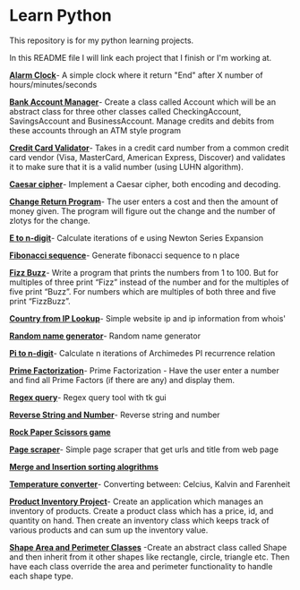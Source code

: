 Learn Python
===========

This repository is for my python learning projects.

In this README file I will link each project that I finish or I'm working at.

[**Alarm Clock**](https://github.com/Noaal/learnpython/blob/master/alarm/Alarm/alarm.py)- A simple clock where it return "End" after X number of hours/minutes/seconds

[**Bank Account Manager**](https://github.com/Noaal/learnpython/blob/master/bank/Bank/bank.py)- Create a class called Account which will be an abstract class for three other classes called CheckingAccount, SavingsAccount and BusinessAccount. Manage credits and debits from these accounts through an ATM style program

[**Credit Card Validator**](https://github.com/Noaal/learnpython/blob/master/card_validator/card_validator/validator.py)- Takes in a credit card number from a common credit card vendor (Visa, MasterCard, American Express, Discover) and validates it to make sure that it is a valid number (using LUHN algorithm).

[**Caesar cipher**](https://github.com/Noaal/learnpython/blob/master/cezar/Cezar/cezar_cipher.py)- Implement a Caesar cipher, both encoding and decoding.

[**Change Return Program**](https://github.com/Noaal/learnpython/blob/master/change/Change/change.py)- The user enters a cost and then the amount of money given. The program will figure out the change and the number of zlotys for the change. 

[**E to n-digit**](https://github.com/Noaal/learnpython/blob/master/eToN/eToN/eton.py)- Calculate iterations of e using Newton Series Expansion

[**Fibonacci sequence**](https://github.com/Noaal/learnpython/blob/master/fibonacci/Fibonacci/fibonacci.py)- Generate fibonacci sequence to n place

[**Fizz Buzz**](https://github.com/Noaal/learnpython/blob/master/fizzbuzz/FizzBuzz/fizzbuzz.py)- Write a program that prints the numbers from 1 to 100. But for multiples of three print “Fizz” instead of the number and for the multiples of five print “Buzz”. For numbers which are multiples of both three and five print “FizzBuzz”.

[**Country from IP Lookup**](https://github.com/Noaal/learnpython/blob/master/lookup/Lookup/lookup.py)- Simple website ip and ip information from whois'

[**Random name generator**](https://github.com/Noaal/learnpython/blob/master/nameGenerator/NameGenerator/generator.py)- Random name generator

[**Pi to n-digit**](https://github.com/Noaal/learnpython/blob/master/pinN/Pi/piton.py)- Calculate n iterations of Archimedes PI recurrence relation

[**Prime Factorization**](https://github.com/Noaal/learnpython/blob/master/primeFactor/primeFactor/primefactor.py)- Prime Factorization - Have the user enter a number and find all Prime Factors (if there are any) and display them.

[**Regex query**](https://github.com/Noaal/learnpython/blob/master/regex/RegexQuery/regex_query.py)- Regex query tool with tk gui

[**Reverse String and Number**](https://github.com/Noaal/learnpython/blob/master/reverseString/reverseString/reverse.py)- Reverse string and number

[**Rock Paper Scissors game**](https://github.com/Noaal/learnpython/blob/master/rockPaperScissors/HandGame/handGame.py)

[**Page scraper**](https://github.com/Noaal/learnpython/blob/master/scraper/Scraper/scraper.py)- Simple page scraper that get urls and title from web page

[**Merge and Insertion sorting alogrithms**](https://github.com/Noaal/learnpython/blob/master/sorting/Sorting/sorting.py)

[**Temperature converter**](https://github.com/Noaal/learnpython/blob/master/temperatureConv/converter/converter.py)- Converting between: Celcius, Kalvin and Farenheit

[**Product Inventory Project**](https://github.com/Noaal/learnpython/blob/master/product/product/product_inv.py)- Create an application which manages an inventory of products. Create a product class which has a price, id, and quantity on hand. Then create an inventory class which keeps track of various products and can sum up the inventory value.

[**Shape Area and Perimeter Classes**](https://github.com/Noaal/learnpython/blob/master/shape/shape/shape.py) -Create an abstract class called Shape and then inherit from it other shapes like  rectangle, circle, triangle etc. Then have each class override the area and perimeter functionality to handle each shape type.